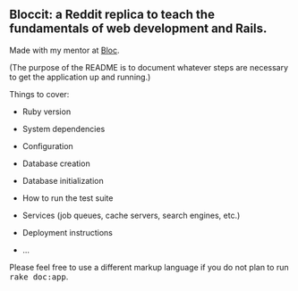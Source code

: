 ## Bloccit: a Reddit replica to teach the fundamentals of web development and Rails.

Made with my mentor at [Bloc](http://bloc.io).

(The purpose of the README is to document whatever steps are necessary to get the
application up and running.)

Things to cover:

* Ruby version

* System dependencies

* Configuration

* Database creation

* Database initialization

* How to run the test suite

* Services (job queues, cache servers, search engines, etc.)

* Deployment instructions

* ...


Please feel free to use a different markup language if you do not plan to run
<tt>rake doc:app</tt>.
